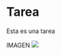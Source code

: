 # Tarea
Esta es una tarea

IMAGEN
![](https://images.ctfassets.net/ooa29xqb8tix/77dgICPXfa6SwIkIScMYUU/f95624de9ecab76a0229d77a716664e0/5K_Wallpaper_5.png)
